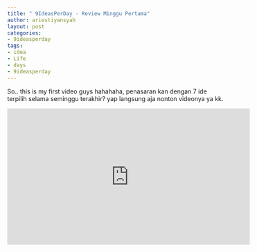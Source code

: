```yaml
---
title: " 9IdeasPerDay - Review Minggu Pertama"
author: ariestiyansyah
layout: post
categories:
- 9ideasperday
tags:
- idea
- Life
- days
- 9ideasperday
---
```


So.. this is my first video guys hahahaha, penasaran kan dengan 7 ide terpilih selama seminggu terakhir? yap langsung aja nonton videonya ya kk.

<center><iframe width="560" height="315" src="https://www.youtube.com/embed/sI4PfC2ykcw?rel=0?ecver=1" frameborder="0" allowfullscreen></iframe></center>